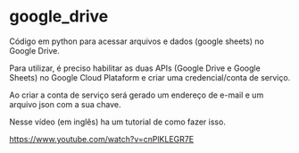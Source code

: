 # google_drive

Código em python para acessar arquivos e dados (google sheets) no Google Drive.

Para utilizar, é preciso habilitar as duas APIs (Google Drive e Google Sheets) no Google Cloud Plataform e criar uma credencial/conta de serviço.

Ao criar a conta de serviço será gerado um endereço de e-mail e um arquivo json com a sua chave.

Nesse vídeo (em inglês) ha um tutorial de como fazer isso.

https://www.youtube.com/watch?v=cnPlKLEGR7E
